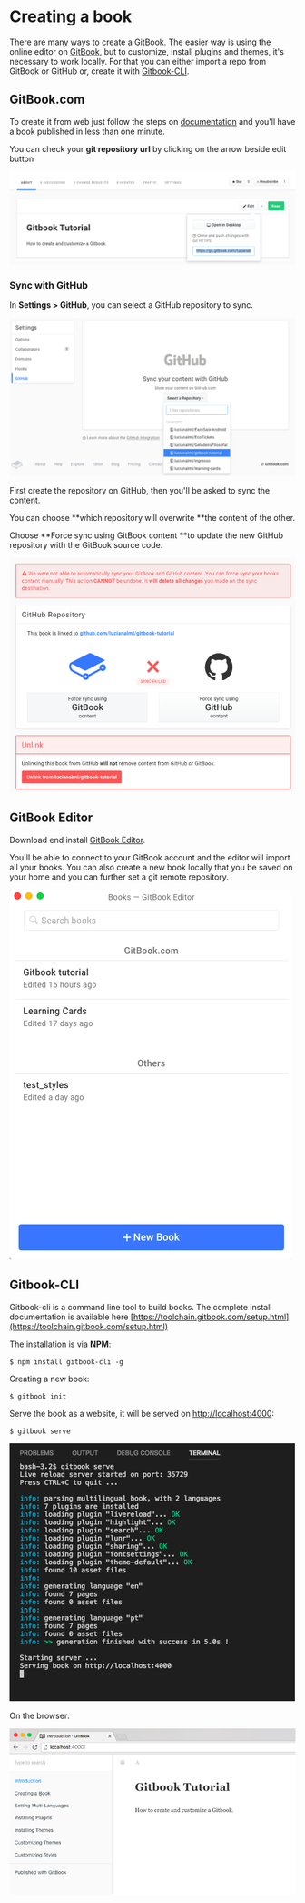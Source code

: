 # Creating a book

There are many ways to create a GitBook. The easier way is using the online editor on [GitBook](https://www.gitbook.com/), but to customize, install plugins and themes, it's necessary to work locally. For that you can either import a repo from GitBook or GitHub or, create it with [Gitbook-CLI](https://toolchain.gitbook.com/setup.html).

## GitBook.com

To create it from web just follow the steps on [documentation](https://www.gitbook.com/) and you'll have a book published in less than one minute.

You can check your **git repository url** by clicking on the arrow beside edit button

![](./assets/gitbook-git-repo.png)

### Sync with GitHub

In **Settings &gt; GitHub**, you can select a GitHub repository to sync.

![](./assets/sync-github.png)

First create the repository on GitHub, then you'll be asked to sync the content.

You can choose **which repository will overwrite **the content of the other.

Choose **Force sync using GitBook content **to update the new GitHub repository with the GitBook source code.

![](./assets/sync-gihub.png)

## GitBook Editor

Download end install [GitBook Editor](https://www.gitbook.com/editor).

You'll be able to connect to your GitBook account and the editor will import all your books. You can also create a new book locally that you be saved on your home and you can further set a git remote repository.

![](./assets/gitbook-editor.png)

## Gitbook-CLI

Gitbook-cli is a command line tool to build books. The complete install documentation is available here [https://toolchain.gitbook.com/setup.html](https://toolchain.gitbook.com/setup.html)

The installation is via **NPM**:

```
$ npm install gitbook-cli -g
```

Creating a new book:

```
$ gitbook init
```

Serve the book as a website, it will be served on [http://localhost:4000](http://localhost:4000):

```
$ gitbook serve
```

![](./assets/gitbook-serve.png)

On the browser:

![](./assets/gitbook-serve-browser.png)


